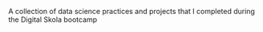A collection of data science practices and projects that I completed during the Digital Skola bootcamp
